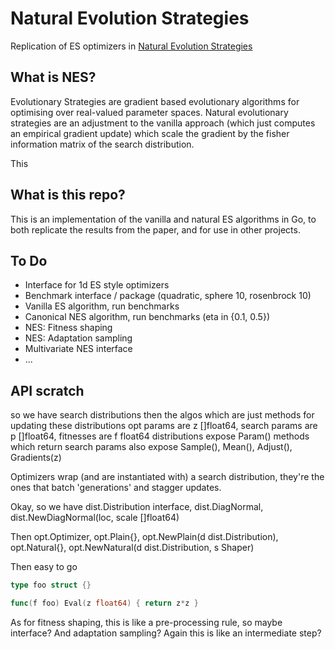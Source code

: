 # Natural Evolution Strategies
Replication of ES optimizers in [Natural Evolution Strategies](http://www.jmlr.org/papers/volume15/wierstra14a/wierstra14a.pdf)


## What is NES?

Evolutionary Strategies are gradient based evolutionary algorithms for optimising
over real-valued parameter spaces. Natural evolutionary strategies are an
adjustment to the vanilla approach (which just computes an empirical gradient
update) which scale the gradient by the fisher information matrix of the search
distribution.

This


## What is this repo?

This is an implementation of the vanilla and natural ES algorithms in Go, to both
replicate the results from the paper, and for use in other projects.


## To Do

- Interface for 1d ES style optimizers
- Benchmark interface / package (quadratic, sphere 10, rosenbrock 10)
- Vanilla ES algorithm, run benchmarks
- Canonical NES algorithm, run benchmarks (eta in {0.1, 0.5})
- NES: Fitness shaping
- NES: Adaptation sampling
- Multivariate NES interface
- ...


## API scratch

so we have search distributions
then the algos which are just methods for updating these distributions
opt params are z []float64, search params are p []float64, fitnesses are f float64
distributions expose Param() methods which return search params
also expose Sample(), Mean(), Adjust(), Gradients(z)

Optimizers wrap (and are instantiated with) a search distribution, they're the
ones that batch 'generations' and stagger updates.

Okay, so we have dist.Distribution interface, dist.DiagNormal, dist.NewDiagNormal(loc, scale []float64)

Then opt.Optimizer, opt.Plain{}, opt.NewPlain(d dist.Distribution), opt.Natural{},
opt.NewNatural(d dist.Distribution, s Shaper)

Then easy to go

```go
type foo struct {}

func(f foo) Eval(z float64) { return z*z }
```

As for fitness shaping, this is like a pre-processing rule, so maybe interface?
And adaptation sampling? Again this is like an intermediate step?